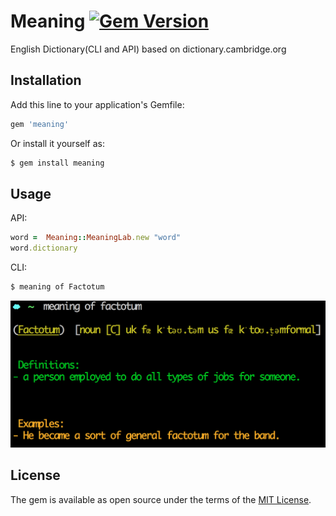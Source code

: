 # Meaning [![Gem Version](https://badge.fury.io/rb/meaning.png)](https://badge.fury.io/rb/meaning)

English Dictionary(CLI and API) based on dictionary.cambridge.org 

## Installation

Add this line to your application's Gemfile:

```ruby
gem 'meaning'
```
Or install it yourself as:

```bash
$ gem install meaning
```
## Usage
API:
```ruby
word =  Meaning::MeaningLab.new "word"
word.dictionary
```
CLI:
```bash
$ meaning of Factotum
```
![CLI](/imgs/factotum.png)

## License

The gem is available as open source under the terms of the [MIT License](http://opensource.org/licenses/MIT).


